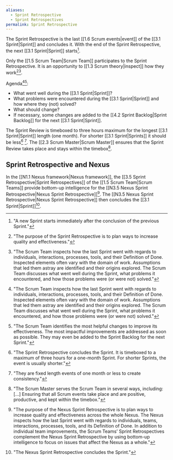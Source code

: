 ```yaml
---
aliases:
  - Sprint Retrospective
  - Sprint Retrospectives
permalink: Sprint Retrospective
---
```

The Sprint Retrospective is the last [[1.6 Scrum events|event]] of the [[3.1 Sprint|Sprint]] and concludes it. With the end of the Sprint Retrospective, the next [[3.1 Sprint|Sprint]] starts[^a-new-sprint-starts].

[^sprint-retrospective-concludes]: "The Sprint Retrospective concludes the Sprint. It is timeboxed to a maximum of three hours for a one-month Sprint. For shorter Sprints, the event is usually shorter."[^scrum-guide-2020]
[^a-new-sprint-starts]: "A new Sprint starts immediately after the conclusion of the previous Sprint."[^scrum-guide-2020]

Only the [[1.5 Scrum Team|Scrum Team]] participates to the Sprint Retrospective. It is an opportunity to [[1.3 Scrum theory|inspect]] how they work[^purpose-sprint-retrospective][^scrum-team-inspects].

Agenda[^scrum-team-inspects][^scrum-team-identifies]:
- What went well during the [[3.1 Sprint|Sprint]]?
- What problems were encountered during the [[3.1 Sprint|Sprint]] and how where they (not) solved?
- What should change?
- If necessary, some changes are added to the [[4.2 Sprint Backlog|Sprint Backlog]] for the next [[3.1 Sprint|Sprint]].

[^purpose-sprint-retrospective]: "The purpose of the Sprint Retrospective is to plan ways to increase quality and effectiveness."[^scrum-guide-2020]
[^scrum-team-inspects]: "The Scrum Team inspects how the last Sprint went with regards to individuals, interactions, processes, tools, and their Definition of Done. Inspected elements often vary with the domain of work. Assumptions that led them astray are identified and their origins explored. The Scrum Team discusses what went well during the Sprint, what problems it encountered, and how those problems were (or were not) solved."[^scrum-guide-2020]
[^scrum-team-identifies]: "The Scrum Team identifies the most helpful changes to improve its effectiveness. The most impactful improvements are addressed as soon as possible. They may even be added to the Sprint Backlog for the next Sprint."[^scrum-guide-2020]

The Sprint Review is timeboxed to three hours maximum for the longest [[3.1 Sprint|Sprint]] length (one month). For shorter [[3.1 Sprint|Sprints]] it should be less[^sprint-retrospective-concludes] [^sprint-length]. The [[2.3 Scrum Master|Scrum Master]] ensures that the Sprint Review takes place and stays within the timebox[^scrum-master-events].

[^sprint-length]: "They are fixed length events of one month or less to create consistency."[^scrum-guide-2020]
[^scrum-master-events]:"The Scrum Master serves the Scrum Team in several ways, including: \[...\] Ensuring that all Scrum events take place and are positive, productive, and kept within the timebox."[^scrum-guide-2020]

[^scrum-guide-2020]: [[1.2 Scrum Guide|Scrum Guide (2020)]]

## Sprint Retrospective and Nexus

In the [[N1.1 Nexus framework|Nexus framework]], the [[3.5 Sprint Retrospective|Sprint Retrospectives]] of the [[1.5 Scrum Team|Scrum Teams]] provide bottom-up intelligence for the [[N3.5 Nexus Sprint Retrospective|Nexus Sprint Retrospective]][^purpose-nexus-retrospective]. The [[N3.5 Nexus Sprint Retrospective|Nexus Sprint Retrospective]] then concludes the [[3.1 Sprint|Sprint]][^nexus-retrospective-concludes-sprint].

[^purpose-nexus-retrospective]: "The purpose of the Nexus Sprint Retrospective is to plan ways to increase quality and effectiveness across the whole Nexus. The Nexus inspects how the last Sprint went with regards to individuals, teams, interactions, processes, tools, and its Definition of Done. In addition to individual team improvements, the Scrum Teams’ Sprint Retrospectives complement the Nexus Sprint Retrospective by using bottom-up intelligence to focus on issues that affect the Nexus as a whole."[^nexus-guide-2021]

[^nexus-retrospective-concludes-sprint]: "The Nexus Sprint Retrospective concludes the Sprint."[^nexus-guide-2021]

[^nexus-guide-2021]: [[N1.2 Nexus Guide|Nexus Guide (2021)]]
